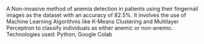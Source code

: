 A Non-invasive method of anemia detection in patients using their fingernail images as the dataset with an accuracy of 82.5%. It involves the use of Machine Learning Algorithms like K-Means Clustering and Multilayer Perceptron to classify individuals as either anemic or non-anemic.
Technologies used: Python, Google Colab
